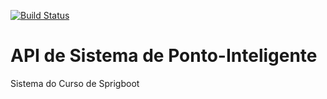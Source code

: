 [![Build Status](https://travis-ci.org/IsraeI/pontointeligente.svg?branch=master)](https://travis-ci.org/IsraeI/pontointeligente)
# API de Sistema de Ponto-Inteligente
Sistema do Curso de Sprigboot
